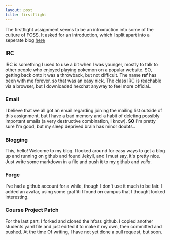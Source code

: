 ```yaml
---
layout: post
title: firstflight
---
```


The firstflight assignment seems to be an introduction into some of the culture of FOSS. It asked for an introduction, which I split apart into a seperate blog [here](https://kmtaylor023.github.io/blog1)

### IRC
IRC is something I used to use a bit when I was younger, mostly to talk to other people who enjoyed playing pokemon on a popular website. SO, getting back onto it was a throwback, but not difficult. The name **ref** has been with me forever, so that was an easy nick. The class IRC is reachable via a browser, but I downloaded hexchat anyway to feel more official..

### Email
I believe that we all got an email regarding joining the mailing list outside of this assignment, but I have a bad memory and a habit of deleting possibly important emails (a very destructive combination, I know). **SO** i'm pretty sure I'm good, but my sleep deprived brain has minor doubts..

### Blogging
This, hello! Welcome to my blog. I looked around for easy ways to get a blog up and running on github and found Jekyll, and I must say, it's pretty nice. Just write some markdown in a file and push it to my github and *voila*.

### Forge
I've had a github account for a while, though I don't use it much to be fair. I added an avatar, using some graffiti I found on campus that I thought looked interesting.

### Course Project Patch
For the last part, I forked and cloned the hfoss github. I copied another students yaml file and just edited it to make it my own, then committed and pushed. At the time Of writing, I have not yet done a pull request, but soon.